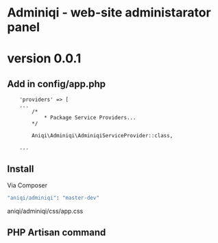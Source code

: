 # Adminiqi - web-site administarator panel
# version 0.0.1



## Add in config/app.php 
```
	'providers' => [
	...
		/*
       		* Package Service Providers...
    	*/

        Aniqi\Adminiqi\AdminiqiServiceProvider::class,

    ...
```

## Install

Via Composer

``` bash
"aniqi/adminiqi": "master-dev"
```
aniqi/adminiqi/css/app.css


## PHP Artisan command

``` php artisan vendor:publish
```

